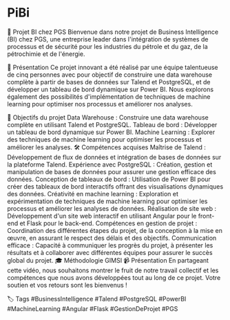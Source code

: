 # PiBi
🚀 Projet BI chez PGS
Bienvenue dans notre projet de Business Intelligence (BI) chez PGS, une entreprise leader dans l'intégration de systèmes de processus et de sécurité pour les industries du pétrole et du gaz, de la pétrochimie et de l'énergie.

🌟 Présentation
Ce projet innovant a été réalisé par une équipe talentueuse de cinq personnes avec pour objectif de construire une data warehouse complète à partir de bases de données sur Talend et PostgreSQL, et de développer un tableau de bord dynamique sur Power BI. Nous explorons également des possibilités d'implémentation de techniques de machine learning pour optimiser nos processus et améliorer nos analyses.

🔹 Objectifs du projet
Data Warehouse : Construire une data warehouse complète en utilisant Talend et PostgreSQL.
Tableau de bord : Développer un tableau de bord dynamique sur Power BI.
Machine Learning : Explorer des techniques de machine learning pour optimiser les processus et améliorer les analyses.
🛠️ Compétences acquises
Maîtrise de Talend : Développement de flux de données et intégration de bases de données sur la plateforme Talend.
Expérience avec PostgreSQL : Création, gestion et manipulation de bases de données pour assurer une gestion efficace des données.
Conception de tableaux de bord : Utilisation de Power BI pour créer des tableaux de bord interactifs offrant des visualisations dynamiques des données.
Créativité en machine learning : Exploration et expérimentation de techniques de machine learning pour optimiser les processus et améliorer les analyses de données.
Réalisation de site web : Développement d'un site web interactif en utilisant Angular pour le front-end et Flask pour le back-end.
Compétences en gestion de projet : Coordination des différentes étapes du projet, de la conception à la mise en œuvre, en assurant le respect des délais et des objectifs.
Communication efficace : Capacité à communiquer les progrès du projet, à présenter les résultats et à collaborer avec différentes équipes pour assurer le succès global du projet.
🎓 Méthodologie
GIMSI
📹 Présentation
En partageant cette vidéo, nous souhaitons montrer le fruit de notre travail collectif et les compétences que nous avons développées tout au long de ce projet. Votre soutien et vos retours sont les bienvenus !

🏷️ Tags
#BusinessIntelligence #Talend #PostgreSQL #PowerBI #MachineLearning #Angular #Flask #GestionDeProjet #PGS
